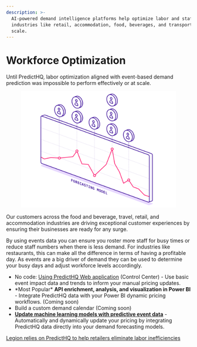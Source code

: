 ```yaml
---
description: >-
  AI-powered demand intelligence platforms help optimize labor and staff across
  industries like retail, accommodation, food, beverages, and transportation at
  scale.
---
```


# Workforce Optimization

Until PredictHQ, labor optimization aligned with event-based demand prediction was impossible to perform effectively or at scale.

<figure><img src="../../.gitbook/assets/illustration-workforce-optimization[1].svg" alt=""><figcaption></figcaption></figure>

Our customers across the food and beverage, travel, retail, and accommodation industries are driving exceptional customer experiences by ensuring their businesses are ready for any surge.

By using events data you can ensure you roster more staff for busy times or reduce staff numbers when there is less demand. For industries like restaurants, this can make all the difference in terms of having a profitable day. As events are a big driver of demand they can be used to determine your busy days and adjust workforce levels accordingly.

* No code: [Using PredictHQ Web application](https://www.predicthq.com/support/category/control-center-and-account-settings) (Control Center) - Use basic event impact data and trends to inform your manual pricing updates.
* \*Most Popular\* **API enrichment, analysis, and visualization in Power BI** - Integrate PredictHQ data with your Power BI dynamic pricing workflows. (Coming soon)
* Build a custom demand calendar (Coming soon)
* [**Update machine learning models with predictive event data**](../guides/tutorials/improving-demand-forecasting-models-with-event-features.md) - Automatically and dynamically update your pricing by integrating PredictHQ data directly into your demand forecasting models.



[Legion relies on PredictHQ to help retailers eliminate labor inefficiencies](https://www.predicthq.com/customers/legion)

<figure><img src="https://images.ctfassets.net/ihlmn42cjuv0/5jWrweOknXSzQl2I1OoqQc/9d0e369bcca9e46ebfca7233a7a2a374/thumb-story-legion.dd652af.5765829962357e6bdb58a039f0da39f8.jpg?fm=jpg&#x26;q=93" alt=""><figcaption></figcaption></figure>
